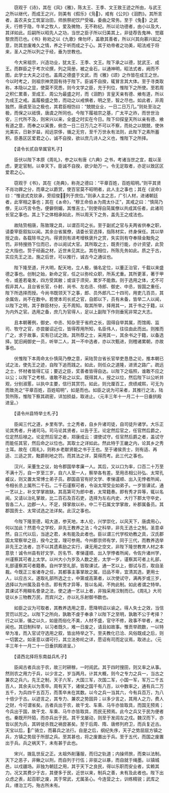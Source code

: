 <!-- { "loadSidebar": true } -->
　　窃观于《诗》，其在《风》《雅》，陈太王、王季、文王致王迹之所由，与武王之所以继代，而成王之兴，则美有《假乐》《凫》，戒有《公刘》《洄酌》。其所言者，盖农夫女工筑室治田，师旅祭祀饮尸受福，委曲之常务。至于《兔》之武夫，行修于隐，牛羊之牧人，爱及微物，无不称纪。所以论功德者，由小以及大，其详如此。后嗣所以昭先人之功，当世之臣子所以归美其上，非徒荐告鬼神、觉寤黎庶而已也。《书》称劝之以《九歌》俾勿坏，盖歌其善者，所以兴其向慕兴起之意，防其怠废难久之情，养之于听而成之于心。其于劝帝者之功美，昭法戒于将来，圣人之所以列之于经，垂为世教也。

　　今大宋祖宗，兴造功业，犹太王、王季、文王。陛下承之以德，犹武王、成王。而群臣之于考次论撰，列之简册，被之金石，以通神明，昭法式者，阙而不图，此学士大夫之过也。盖周之德盛于文武，而《雅》《颂》之作皆在成王之世。今以时考之，则祖宗神灵固有待于陛下。臣诚不自揆，辄冒言其大体。至于寻类取称，本隐以之显，使莫不究悉，则今文学之臣，充于列位，惟陛下之所使。至若周之积仁累善，至成王、周公为最盛之时，而《洄酌》言皇天亲有德、飨有道，所以为成王之戒。盖履极盛之势，而动之以戒惧者，明之至，智之尽也。如此者，非周独然，唐虞至治之极也，其君臣相饬曰：“兢兢业业，一日二日万几。”则处至治之极，而保之以祗慎，唐虞之所同也。今陛下履祖宗之基，广太平之祚，而世世治安，三代所不及，则宋兴以来，全盛之时实在今日。陛下仰探皇天所以亲有德、飨有道之意，而奉之以寅畏，俯念一日二日万几之不可以不察，而处之以兢兢，使休光美实，日新岁益，闳远崇侈，循之无穷，至千万世永有法则，此陛下之素所蓄积。臣愚区区爱君之心，诚不自揆，欲以庶几诗人之义也，惟陛下之所择。

　　【请令长贰自举属官札子】

　　臣伏以陛下本原《周礼》，参之以有唐《六典》之书，考诸当世之宜，裁以圣虑，更定官制，以幸天下。臣诚不自揆，欲少助万一。令无足取者，亦足以致区区爱君之心。

　　窃观于《书》，其在《尧典》，称尧之德曰：“平章百姓，百姓昭明。”则平其贤不肖功罪之分，而章之以爵赏，使百官莫不昭明者，此人主之事也；其在《说命》曰：“惟说式克钦承，旁招俊，列于庶位。”则承人主之志，广引人材，进诸朝廷者，此宰相之事也；其在《ぁ命》，“穆王命伯ぁ为周太仆正”，其戒之曰：“慎简乃僚，无以巧言令色，便僻侧媚，其惟吉士。”则使得自简属僚以共成其任者，此诸司长官之事也。其上下之体相承如此，所以周天下之务，盖先王之成法也。

　　故陆贽相唐，陈致理之具，以谓百司之长。至于副贰之官与夫两省供奉之职，请委宰臣叙拟以闻。其余台省属僚，请委长官选择，指陈材实，终身保任。其以举授之由，各载除书之内。得贤则有进考增秩褒升之赏，失实则有夺奉赎金黜免之罚。非特搜扬下位而已，亦以阅试大官。其所取之士，既责行能，亦计资望，此贽之大指也。贽于经画之材，近世未见其比。其在相位，所陈先务如此。质之于古，实应先王之法，施之后世，可以推行，诚古今之通议也。

　　陛下隆至道，开大明，配天地，立人极，循名定位，以董正治官，千载以来盛德之事也。创制之始，新命之官，任之以弥纶众职，所系尤重。其所更革，著于甲令，或差若毫发，四方受其敝；或误于须臾，累岁不能救。则于选用之体，尤不可假非其人。且台省长官，仆射、尚书、左右丞、侍郎、御史、中丞，皆国之重任，陛下所选择而授。今尚书既领天下之事，郎、员外郎凡二十四司，用吏几百员，其余属佐，尚不在数中。若使本司长贰之官，自郎以下，员有未备，皆举二人以闻，以陛下之明，其于群臣材分，无不周知。取其所举，择用其一，其于书之于籍，以为内外之官。选用之备，庶几为官得人，足以上副陛下作则垂宪非常之大志。

　　且本朝著例，御史、中丞、知杂至于省府之长，固得自举其属，而馆阁、监司、牧守之官，亦尝屡诏近位，皆得荐用所知，名臣伟人，往往由此而出。则推而广之，求于故事，实有已试之效。其所荐之士，采用其一，其余书之于籍，以备选择。犹旧阙御史一员，听举二人，其一不中选者，亦以次甄进，则稽诸累朝，亦故事也。

　　伏惟陛下本周命太仆慎简乃僚之意，采陆贽台省长官举吏恳恳之论，推本朝已试之法，使先王之迹，自陛下追而践之。如此，则任众之道隆，进贤之路广。疏远之士，怀材者皆得汇征；要近之臣，奖善者皆得自达。以陛下之临照，谁敢不应之以公；以陛下之考核，谁敢不赴之以实。既得其人，授之以位，然后陛下以公听并观，分别淑慝，以执中主要，信行其赏罚。如此，则允厘百工，庶绩咸熙，可无为而致尧之“平章百姓，百姓昭明”，如是而也。如臣之说为可采者，其推行之法，陆贽所陈，惟陛下察其疏密，详加损益，取进止。〈元丰三年十一月二十一日垂拱殿进呈。〉

　　【请令州县特举士札子】

　　臣闻三代之道，乡里有学。士之秀者，自乡升诸司徒，自司徒升诸学。大乐正论其秀者，升诸司马。司马论其贤者，以告于王。论定然后官之，任官然后爵之，位定然后禄之。论定然后官之者，郑康成云：谓使试守。任官然后爵之者，盖试守而能任其官，然后命之以位也。其取士之详如此。然此特于王畿之内，论其乡之秀士耳。故在《周礼》，则称乡老献贤能之书于王也。至于诸侯贡士，则有适、再适、三适之赏，黜爵削地之罚。而其法之详，莫得而考。此三代之事也。

　　汉兴，采董生之议，始令郡国举孝廉一人。其后，又以口为率，口百二十万至不满十万，自一岁至三岁，自六人至一人，察举各有差。至用丞相公孙弘、太常孔臧议，则又置太常博士弟子员。郡国县官有好文学、孝悌谨顺、出入无悖者所闻，令相长丞上属所二千石。二千石谨察可者，令诣太常受业如弟子。一岁皆课试，通一艺以上，补文学掌故缺。其高第可为郎中者，太常籍奏。即有秀才异等，辄以名闻。又请以治礼掌故，比二百石及百石吏，选择为左右内史、大行下郡太守卒史，皆各二人，边郡一人，不足，择掌故以补。中二千石属文学掌故，补郡属备员。其郡国贡士、太常试选之法详矣。此汉之事也。

　　今陛下隆至德，昭大道，参天地，本人伦，兴学崇化，以风天下，唐虞用心，何以加此？然患今之学校，非先王教养之法；今之科举，非先王选士之制。圣意卓然，自三代以后，当途之君，未有能及此者也。臣以谓三代学校劝教之具，汉氏郡国太常察举之目，揆今之宜，理可参用。今州郡京师有学，同于三代，而教养选举非先王之法者，岂不以其遗素励之实行，课无用之空文，非陛下隆世教育人材之本意欤！诚令州县有好文学、厉名节、孝悌谨顺、出入学悖者所闻，令佐升诸州学，州谨察其可者上太学。以州大小为岁及人数之差，太学一岁，谨察其可者上礼部，礼部谨察其可者籍奏。自州学至礼部，皆取课试，通一艺以上，御试与否，取自圣裁。今既正三省诸寺之任，其都事主事掌故之属，旧品不卑，宜清其选，更用士人，以应古义。遂取礼部所选之士，中第或高第者，以次使试守，满再岁或三岁，选择以为州属及县令丞。即有秀才异等，皆以名闻，不拘此制。如此者谓之特举。其课试不用糊名誊录之法，使之通一艺以上者，非独采用汉制而已。《周礼》大司徒以乡三物教万民，而宾兴之，亦以礼乐射御书数也。

　　如臣之议为可取者，其教养选用之意，愿降明诏以谕之。得人失士之效，当信赏罚以厉之。以陛下之所向，孰敢不虔于奉承？以陛下之至明，孰敢不公于考择？行之以渐，循之以久，如是而俗化不美，人材不盛，官守不修，政事不举者，未之闻也。其旧制科举，以习者既久，难一日废之，请且如故事。惟贡举疏数，一以特举为准，而入官试守选用之叙，皆出特举之下。至夫教化已洽、风俗既成之后，则一切罢之。如圣意以谓可行，其立法弥纶之详，愿诏有司而定议焉，取进止。〈元丰三年十一月二十一日垂拱殿进呈。〉

　　【请西北择将东南益兵札子】

　　臣闻古者兵出于农，故三时耕稼，一时阅武。其于四时搜田，则又率之从事。然则农之用力于兵，以少言之，岁当两月。计其大概，则今之专力之兵一，当古之兼农之兵六。先王之制，天子六军，大国三军，次国二军，小国一军，军万二千五百人，其余夫以为羡卒。周有天下，诸侯之国千有八百，以中数率之，通有兵二万五千，为兵四千五百万，而羡卒未在其数。以今之兵一当其六，今有兵百万，为八十倍少于古。以迹言之，其专力、兼农之势固异；以多少言之，其用人之力，费人之财，今可谓省矣。古者兵出于农，故干戈、车乘、马牛亦皆取具，而国无预焉；今兵出于国，故干戈、车乘、马牛亦皆取具，而民无预焉。此今之兵又于民为便者也。秦既开阡陌，而亦兵出于民。其干戈屡动，则至于发闾左之戍。魏汉而下，亦皆以民为兵，其转徙杀戮之祸尝甚矣。至于后周、隋、唐修列府卫，而兵复近古。天宝以后，广骑立，而募兵之法行。自是之后，纲纪失序，天子之势屈屈方镇之兵，方镇之势屈于所部之兵。至其甚也，将之废置出于兵。至于五代，而国之废置出于兵。兵之祸天下，未有甚于此也。

　　宋兴，拨乱世反之正。太祖外削藩服，而归之轨道；内操师旅，而束以法制。天下之恶子，非鳅之以刑，而自列于行伍；非驱之以暴，而自就于绳墨。以镇城邑，以戍疆场。非独为朝廷之用，其于天下之良民，得以乐职而安业者，实赖其力。况又其费少于古，其便多于民，近世以来，制兵之善，未有及此者也。陛下出众虑之表，起百职之废，其于常武，尤属圣心。今连营之士，训练精锐；武库之兵，缮治工巧，殆古所未有。

